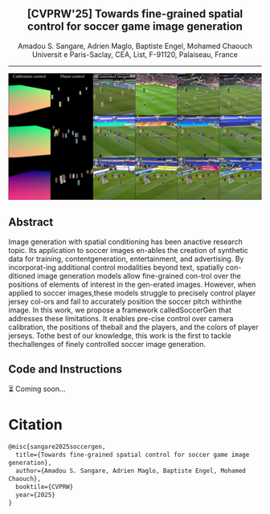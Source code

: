 <div align="center">

<h2><center>[CVPRW'25] Towards fine-grained spatial control for soccer game image generation</h2>

Amadou S. Sangare, Adrien Maglo, Baptiste Engel, Mohamed Chaouch
<br>
Universit e Paris-Saclay, CEA, List, F-91120, Palaiseau, France
<br>
</div>

---

![image](assets/teaser.jpeg)

## Abstract
Image generation with spatial conditioning has been anactive research topic.  Its application to soccer images en-ables  the  creation  of  synthetic  data  for  training,  contentgeneration, entertainment, and advertising. By incorporat-ing additional control modalities beyond text, spatially con-ditioned image generation models allow fine-grained con-trol  over  the  positions  of  elements  of  interest  in  the  gen-erated images.   However,  when applied to soccer images,these models struggle to precisely control player jersey col-ors and fail to accurately position the soccer pitch withinthe  image.   In  this  work,  we  propose  a  framework  calledSoccerGen that addresses these limitations. It enables pre-cise  control  over  camera  calibration,  the  positions  of  theball and the players, and the colors of player jerseys.  Tothe best of our knowledge, this work is the first to tackle thechallenges of finely controlled soccer image generation.


## Code and Instructions
⏳ Coming soon...


# Citation

    @misc{sangare2025soccergen,
      title={Towards fine-grained spatial control for soccer game image generation}, 
      author={Amadou S. Sangare, Adrien Maglo, Baptiste Engel, Mohamed Chaouch},
      booktile={CVPRW}
      year={2025}
    }